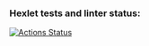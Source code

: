 ### Hexlet tests and linter status:
[![Actions Status](https://github.com/Bkorob/algorithms-project-69/actions/workflows/hexlet-check.yml/badge.svg)](https://github.com/Bkorob/algorithms-project-69/actions)